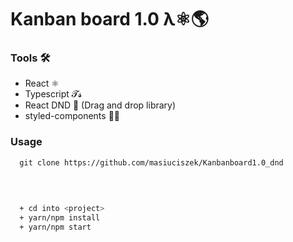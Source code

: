 # Kanban board 1.0 λ⚛️🌎

### Tools 🛠

* React ⚛️
* Typescript 𝓣𝓼
* React DND 🐲 (Drag and drop library)
* styled-components 💅🏻

### Usage

``` git
  git clone https://github.com/masiuciszek/Kanbanboard1.0_dnd
```

<br/>

``` bash

  + cd into <project>
  + yarn/npm install
  + yarn/npm start

```
